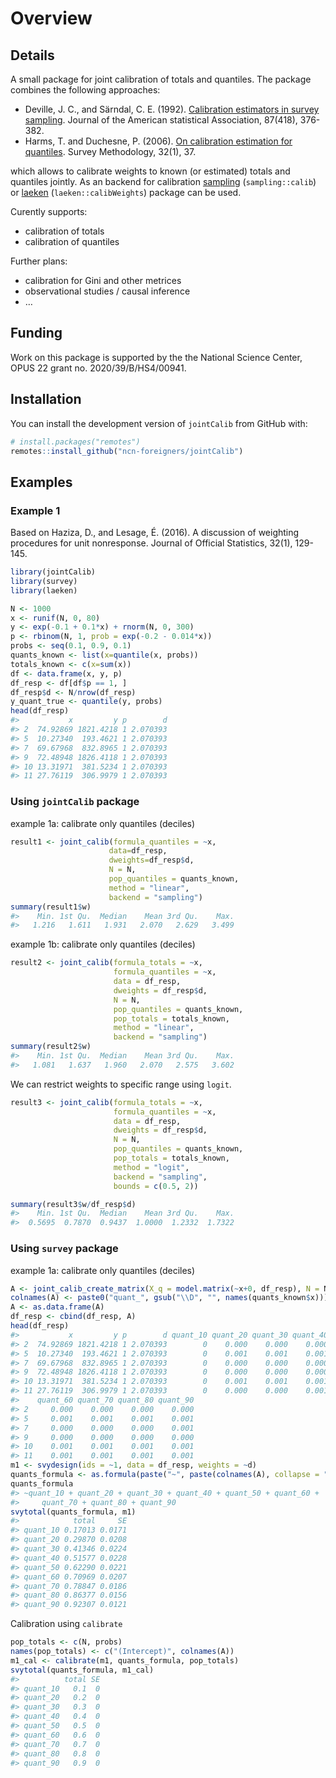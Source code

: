 
<!-- README.md is generated from README.Rmd. Please edit that file -->

# Overview

## Details

A small package for joint calibration of totals and quantiles. The
package combines the following approaches:

- Deville, J. C., and Särndal, C. E. (1992). [Calibration estimators in
  survey
  sampling](https://www.tandfonline.com/doi/abs/10.1080/01621459.1992.10475217).
  Journal of the American statistical Association, 87(418), 376-382.
- Harms, T. and Duchesne, P. (2006). [On calibration estimation for
  quantiles](https://www150.statcan.gc.ca/n1/pub/12-001-x/2006001/article/9255-eng.pdf).
  Survey Methodology, 32(1), 37.

which allows to calibrate weights to known (or estimated) totals and
quantiles jointly. As an backend for calibration
[sampling](https://cran.r-project.org/web/packages/sampling)
(`sampling::calib`) or
[laeken](https://cran.r-project.org/web/packages/laeken)
(`laeken::calibWeights`) package can be used.

Curently supports:

- calibration of totals
- calibration of quantiles

Further plans:

- calibration for Gini and other metrices
- observational studies / causal inference
- …

## Funding

Work on this package is supported by the the National Science Center,
OPUS 22 grant no. 2020/39/B/HS4/00941.

## Installation

You can install the development version of `jointCalib` from GitHub
with:

``` r
# install.packages("remotes")
remotes::install_github("ncn-foreigners/jointCalib")
```

## Examples

### Example 1

Based on Haziza, D., and Lesage, É. (2016). A discussion of weighting
procedures for unit nonresponse. Journal of Official Statistics, 32(1),
129-145.

``` r
library(jointCalib)
library(survey)
library(laeken)
```

``` r
N <- 1000
x <- runif(N, 0, 80)
y <- exp(-0.1 + 0.1*x) + rnorm(N, 0, 300)
p <- rbinom(N, 1, prob = exp(-0.2 - 0.014*x))
probs <- seq(0.1, 0.9, 0.1)
quants_known <- list(x=quantile(x, probs))
totals_known <- c(x=sum(x))
df <- data.frame(x, y, p)
df_resp <- df[df$p == 1, ]
df_resp$d <- N/nrow(df_resp)
y_quant_true <- quantile(y, probs)
head(df_resp)
#>           x         y p        d
#> 2  74.92869 1821.4218 1 2.070393
#> 5  10.27340  193.4621 1 2.070393
#> 7  69.67968  832.8965 1 2.070393
#> 9  72.48948 1826.4118 1 2.070393
#> 10 13.31971  381.5234 1 2.070393
#> 11 27.76119  306.9979 1 2.070393
```

### Using `jointCalib` package

example 1a: calibrate only quantiles (deciles)

``` r
result1 <- joint_calib(formula_quantiles = ~x,
                      data=df_resp,
                      dweights=df_resp$d,
                      N = N,
                      pop_quantiles = quants_known,
                      method = "linear",
                      backend = "sampling")
summary(result1$w)
#>    Min. 1st Qu.  Median    Mean 3rd Qu.    Max. 
#>   1.216   1.611   1.931   2.070   2.629   3.499
```

example 1b: calibrate only quantiles (deciles)

``` r
result2 <- joint_calib(formula_totals = ~x,
                       formula_quantiles = ~x,
                       data = df_resp,
                       dweights = df_resp$d,
                       N = N,
                       pop_quantiles = quants_known,
                       pop_totals = totals_known,
                       method = "linear",
                       backend = "sampling")
summary(result2$w)
#>    Min. 1st Qu.  Median    Mean 3rd Qu.    Max. 
#>   1.081   1.637   1.960   2.070   2.575   3.602
```

We can restrict weights to specific range using `logit`.

``` r
result3 <- joint_calib(formula_totals = ~x,
                       formula_quantiles = ~x,
                       data = df_resp,
                       dweights = df_resp$d,
                       N = N,
                       pop_quantiles = quants_known,
                       pop_totals = totals_known,
                       method = "logit",
                       backend = "sampling", 
                       bounds = c(0.5, 2))

summary(result3$w/df_resp$d)
#>    Min. 1st Qu.  Median    Mean 3rd Qu.    Max. 
#>  0.5695  0.7870  0.9437  1.0000  1.2332  1.7322
```

### Using `survey` package

example 1a: calibrate only quantiles (deciles)

``` r
A <- joint_calib_create_matrix(X_q = model.matrix(~x+0, df_resp), N = N, pop_quantiles = quants_known)
colnames(A) <- paste0("quant_", gsub("\\D", "", names(quants_known$x)))
A <- as.data.frame(A)
df_resp <- cbind(df_resp, A)
head(df_resp)
#>           x         y p        d quant_10 quant_20 quant_30 quant_40 quant_50
#> 2  74.92869 1821.4218 1 2.070393        0    0.000    0.000    0.000    0.000
#> 5  10.27340  193.4621 1 2.070393        0    0.001    0.001    0.001    0.001
#> 7  69.67968  832.8965 1 2.070393        0    0.000    0.000    0.000    0.000
#> 9  72.48948 1826.4118 1 2.070393        0    0.000    0.000    0.000    0.000
#> 10 13.31971  381.5234 1 2.070393        0    0.001    0.001    0.001    0.001
#> 11 27.76119  306.9979 1 2.070393        0    0.000    0.000    0.001    0.001
#>    quant_60 quant_70 quant_80 quant_90
#> 2     0.000    0.000    0.000    0.000
#> 5     0.001    0.001    0.001    0.001
#> 7     0.000    0.000    0.000    0.001
#> 9     0.000    0.000    0.000    0.000
#> 10    0.001    0.001    0.001    0.001
#> 11    0.001    0.001    0.001    0.001
m1 <- svydesign(ids = ~1, data = df_resp, weights = ~d)
quants_formula <- as.formula(paste("~", paste(colnames(A), collapse = "+")))
quants_formula
#> ~quant_10 + quant_20 + quant_30 + quant_40 + quant_50 + quant_60 + 
#>     quant_70 + quant_80 + quant_90
svytotal(quants_formula, m1)
#>            total     SE
#> quant_10 0.17013 0.0171
#> quant_20 0.29870 0.0208
#> quant_30 0.41346 0.0224
#> quant_40 0.51577 0.0228
#> quant_50 0.62290 0.0221
#> quant_60 0.70969 0.0207
#> quant_70 0.78847 0.0186
#> quant_80 0.86377 0.0156
#> quant_90 0.92307 0.0121
```

Calibration using `calibrate`

``` r
pop_totals <- c(N, probs)
names(pop_totals) <- c("(Intercept)", colnames(A))
m1_cal <- calibrate(m1, quants_formula, pop_totals)
svytotal(quants_formula, m1_cal)
#>          total SE
#> quant_10   0.1  0
#> quant_20   0.2  0
#> quant_30   0.3  0
#> quant_40   0.4  0
#> quant_50   0.5  0
#> quant_60   0.6  0
#> quant_70   0.7  0
#> quant_80   0.8  0
#> quant_90   0.9  0
```
